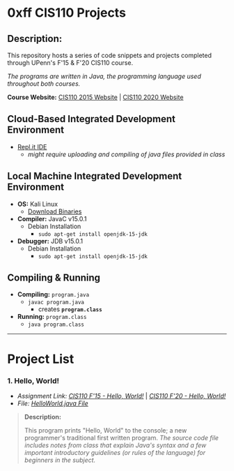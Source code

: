 # **0xff CIS110 Projects**

## Description:
This repository hosts a series of code snippets and projects completed through UPenn's F'15 & F'20 CIS110 course.

*The programs are written in Java, the programming language used throughout both courses.*

**Course Website:** [CIS110 2015 Website](https://www.cis.upenn.edu/~cis110/15fa/) | [CIS110 2020 Website](https://www.seas.upenn.edu/~cis110/20fa/)

## Cloud-Based Integrated Development Environment
* [Repl.it IDE](https://repl.it/)
   * *might require uploading and compiling of java files provided in class*

## Local Machine Integrated Development Environment
* **OS:** Kali Linux
    * [Download Binaries](https://cdimage.kali.org/)
* **Compiler:** JavaC v15.0.1
    * Debian Installation
         * `sudo apt-get install openjdk-15-jdk`
* **Debugger:** JDB v15.0.1
    * Debian Installation
         * `sudo apt-get install openjdk-15-jdk`
         
## Compiling & Running
* **Compiling:** `program.java`
   * `javac program.java`
      * creates **`program.class`**
* **Running:** `program.class`
   * `java program.class`
------------------------------------

# **Project List**
### **1. Hello, World!**
* *Assignment Link: [CIS110 F'15 - Hello, World!](https://www.cis.upenn.edu/~cis110/15fa/hw/hw00/hello.html)* | *[CIS110 F'20 - Hello, World!](https://www.seas.upenn.edu/~cis110/current/homework/hello_world.html)*
* *File: [HelloWorld.java File](Projects/1.%20Hello%20World/HelloWorld.java)*
> **Description:**
>
> This program prints "Hello, World" to the console; a new programmer's traditional first written program. *The source code file includes notes from class that explain Java's syntax and a few important introductory guidelines (or rules of the language) for beginners in the subject.*
